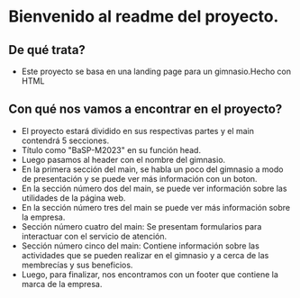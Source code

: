 # Bienvenido al readme del proyecto.
## De qué trata?
- Este proyecto se basa en una landing page para un gimnasio.Hecho con HTML

## Con qué nos vamos a encontrar en el proyecto?
- El proyecto estará dividido en sus respectivas partes y el main contendrá 5 secciones.       
- Título como "BaSP-M2023" en su función head.      
- Luego pasamos al header con el nombre del gimnasio.
- En la primera sección del main, se habla un poco del gimnasio a modo de presentación y se puede ver más información con un boton. 
- En la sección número dos del main, se puede ver información sobre las utilidades de la página web.
- En la sección número tres del main se puede ver más información sobre la empresa.
- Sección número cuatro del main: Se presentam formularios para interactuar con el servicio de atención.
- Sección número cinco del main: Contiene información sobre las actividades que se pueden realizar en el gimnasio y a cerca de las membrecías y sus beneficios.
- Luego, para finalizar, nos encontramos con un footer que contiene la marca de la empresa.


